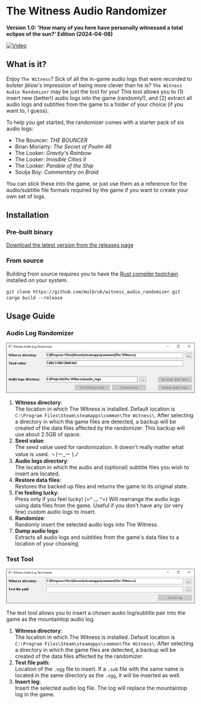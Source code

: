 # The Witness Audio Randomizer

**Version 1.0: 'How many of you here have personally witnessed a total eclipse of the sun?' Edition (2024-04-08)**

[![Video](https://img.youtube.com/vi/m_49375h2LY/maxresdefault.jpg)](https://www.youtube.com/watch?v=m_49375h2LY)

## What is it?

Enjoy `The Witness`? Sick of all the in-game audio logs that were recorded to bolster jblow's impression of being more clever than he is? `The Witness Audio Randomizer` may be just the tool for you! This tool allows you to (1) insert new (better!) audio logs into the game (randomly!), and (2) extract all audio logs and subtitles from the game to a folder of your choice (if you want to, I guess).

To help you get started, the randomizer comes with a starter pack of six audio logs:

- The Bouncer: _THE BOUNCER_
- Brian Moriarty: _The Secret of Psalm 46_
- The Looker: _Gravity's Rainbow_
- The Looker: _Invisible Cities II_
- The Looker: _Parable of the Ship_
- Soulja Boy: _Commentary on Braid_

You can stick these into the game, or just use them as a reference for the audio/subtitle file formats required by the game if you want to create your own set of logs.

## Installation

### Pre-built binary

[Download the latest version from the releases page](https://github.com/mulbruk/witness_audio_randomizer/releases)

### From source

Building from source requires you to have the [Rust compiler toolchain](https://www.rust-lang.org/tools/install) installed on your system.

```
git clone https://github.com/mulbruk/witness_audio_randomizer.git
cargo build --release
```


## Usage Guide

### Audio Log Randomizer

![Audio randomizer interface](https://raw.githubusercontent.com/mulbruk/witness_audio_randomizer/main/audio_randomizer.png "The Witness Audio Randomizer")

1) **Witness directory**:  
The location in which The Witness is installed. Default location is `C:\Program Files\Steam\steamapps\common\The Witness\`. After selecting a directory in which the game files are detected, a backup will be created of the data files affected by the randomizer. This backup will use about 2.5GB of space.
2) **Seed value**:  
The seed value used for randomization. It doesn't really matter what value is used. ヽ(ー_ー )ノ
3) **Audio logs directory**:  
The location in which the audio and (optional) subtitle files you wish to insert are located.
4) **Restore data files**:  
Restores the backed up files and returns the game to its original state.
5) **I'm feeling lucky**:  
Press only if you feel lucky!	(=^ ◡ ^=)
Will rearrange the audio logs using data files from the game. Useful if you don't have any (or very few) custom audio logs to insert.
6) **Randomize**:  
Randomly insert the selected audio logs into The Witness.
7) **Dump audio logs**:  
Extracts all audio logs and subtitles from the game's data files to a location of your choosing.

### Test Tool

![Test tool interface](https://raw.githubusercontent.com/mulbruk/witness_audio_randomizer/main/test_tool.png "Test Tool")

The test tool allows you to insert a chosen audio log/subtitle pair into the game as the mountaintop audio log.

1) **Witness directory**:  
The location in which The Witness is installed. Default location is `C:\Program Files\Steam\steamapps\common\The Witness\`. After selecting a directory in which the game files are detected, a backup will be created of the data files affected by the randomizer.
2) **Test file path**:  
Location of the `.ogg` file to insert. If a `.sub` file with the same name is located in the same directory as the `.ogg`, it will be inserted as well.
3) **Insert log**:  
Insert the selected audio log file. The log will replace the mountaintop log in the game.
